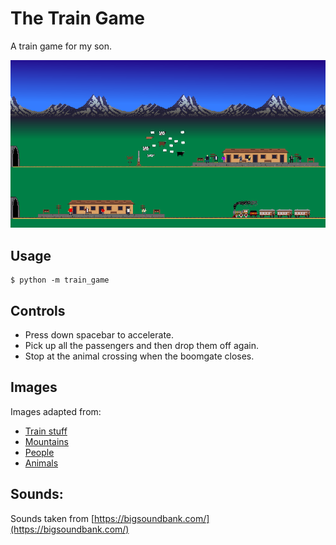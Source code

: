# The Train Game

A train game for my son.

![train_game](train_img.png)

## Usage

```console
$ python -m train_game
```

## Controls

- Press down spacebar to accelerate.
- Pick up all the passengers and then drop them off again.
- Stop at the animal crossing when the boomgate closes.

## Images

Images adapted from:

- [Train stuff](https://ackrmnn.itch.io/train-and-wagons-free)
- [Mountains](https://emily2.itch.io/aurora-borealis-parallax-scrolling-background)
- [People](https://jeresikstus.itch.io/zombie-roguelike-characters-16x16)
- [Animals](https://opengameart.org/content/pixel-animals-16x16)

## Sounds:

Sounds taken from [https://bigsoundbank.com/](https://bigsoundbank.com/)
